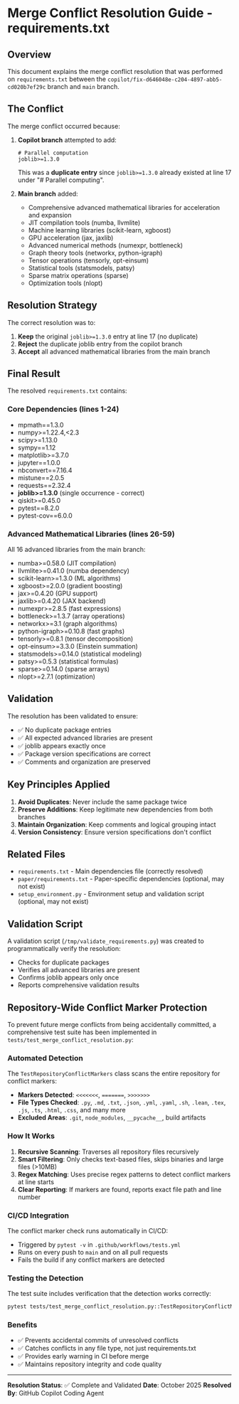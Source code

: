 # Merge Conflict Resolution Guide - requirements.txt

## Overview

This document explains the merge conflict resolution that was performed on `requirements.txt` between the `copilot/fix-d646048e-c204-4897-abb5-cd020b7ef29c` branch and `main` branch.

## The Conflict

The merge conflict occurred because:

1. **Copilot branch** attempted to add:
   ```
   # Parallel computation
   joblib>=1.3.0
   ```
   This was a **duplicate entry** since `joblib>=1.3.0` already existed at line 17 under "# Parallel computing".

2. **Main branch** added:
   - Comprehensive advanced mathematical libraries for acceleration and expansion
   - JIT compilation tools (numba, llvmlite)
   - Machine learning libraries (scikit-learn, xgboost)
   - GPU acceleration (jax, jaxlib)
   - Advanced numerical methods (numexpr, bottleneck)
   - Graph theory tools (networkx, python-igraph)
   - Tensor operations (tensorly, opt-einsum)
   - Statistical tools (statsmodels, patsy)
   - Sparse matrix operations (sparse)
   - Optimization tools (nlopt)

## Resolution Strategy

The correct resolution was to:

1. **Keep** the original `joblib>=1.3.0` entry at line 17 (no duplicate)
2. **Reject** the duplicate joblib entry from the copilot branch
3. **Accept** all advanced mathematical libraries from the main branch

## Final Result

The resolved `requirements.txt` contains:

### Core Dependencies (lines 1-24)
- mpmath==1.3.0
- numpy>=1.22.4,<2.3
- scipy>=1.13.0
- sympy==1.12
- matplotlib>=3.7.0
- jupyter==1.0.0
- nbconvert==7.16.4
- mistune==2.0.5
- requests==2.32.4
- **joblib>=1.3.0** (single occurrence - correct)
- qiskit>=0.45.0
- pytest==8.2.0
- pytest-cov==6.0.0

### Advanced Mathematical Libraries (lines 26-59)
All 16 advanced libraries from the main branch:
- numba>=0.58.0 (JIT compilation)
- llvmlite>=0.41.0 (numba dependency)
- scikit-learn>=1.3.0 (ML algorithms)
- xgboost>=2.0.0 (gradient boosting)
- jax>=0.4.20 (GPU support)
- jaxlib>=0.4.20 (JAX backend)
- numexpr>=2.8.5 (fast expressions)
- bottleneck>=1.3.7 (array operations)
- networkx>=3.1 (graph algorithms)
- python-igraph>=0.10.8 (fast graphs)
- tensorly>=0.8.1 (tensor decomposition)
- opt-einsum>=3.3.0 (Einstein summation)
- statsmodels>=0.14.0 (statistical modeling)
- patsy>=0.5.3 (statistical formulas)
- sparse>=0.14.0 (sparse arrays)
- nlopt>=2.7.1 (optimization)

## Validation

The resolution has been validated to ensure:
- ✅ No duplicate package entries
- ✅ All expected advanced libraries are present
- ✅ joblib appears exactly once
- ✅ Package version specifications are correct
- ✅ Comments and organization are preserved

## Key Principles Applied

1. **Avoid Duplicates**: Never include the same package twice
2. **Preserve Additions**: Keep legitimate new dependencies from both branches
3. **Maintain Organization**: Keep comments and logical grouping intact
4. **Version Consistency**: Ensure version specifications don't conflict

## Related Files

- `requirements.txt` - Main dependencies file (correctly resolved)
- `paper/requirements.txt` - Paper-specific dependencies (optional, may not exist)
- `setup_environment.py` - Environment setup and validation script (optional, may not exist)

## Validation Script

A validation script (`/tmp/validate_requirements.py`) was created to programmatically verify the resolution:
- Checks for duplicate packages
- Verifies all advanced libraries are present
- Confirms joblib appears only once
- Reports comprehensive validation results

## Repository-Wide Conflict Marker Protection

To prevent future merge conflicts from being accidentally committed, a comprehensive test suite has been implemented in `tests/test_merge_conflict_resolution.py`:

### Automated Detection
The `TestRepositoryConflictMarkers` class scans the entire repository for conflict markers:
- **Markers Detected**: `<<<<<<<`, `=======`, `>>>>>>>`
- **File Types Checked**: `.py`, `.md`, `.txt`, `.json`, `.yml`, `.yaml`, `.sh`, `.lean`, `.tex`, `.js`, `.ts`, `.html`, `.css`, and many more
- **Excluded Areas**: `.git`, `node_modules`, `__pycache__`, build artifacts

### How It Works
1. **Recursive Scanning**: Traverses all repository files recursively
2. **Smart Filtering**: Only checks text-based files, skips binaries and large files (>10MB)
3. **Regex Matching**: Uses precise regex patterns to detect conflict markers at line starts
4. **Clear Reporting**: If markers are found, reports exact file path and line number

### CI/CD Integration
The conflict marker check runs automatically in CI/CD:
- Triggered by `pytest -v` in `.github/workflows/tests.yml`
- Runs on every push to `main` and on all pull requests
- Fails the build if any conflict markers are detected

### Testing the Detection
The test suite includes verification that the detection works correctly:
```bash
pytest tests/test_merge_conflict_resolution.py::TestRepositoryConflictMarkers -v
```

### Benefits
- ✅ Prevents accidental commits of unresolved conflicts
- ✅ Catches conflicts in any file type, not just requirements.txt
- ✅ Provides early warning in CI before merge
- ✅ Maintains repository integrity and code quality

---

**Resolution Status**: ✅ Complete and Validated
**Date**: October 2025
**Resolved By**: GitHub Copilot Coding Agent
